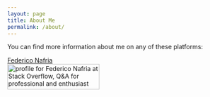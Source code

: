 ```yaml
---
layout: page
title: About Me
permalink: /about/
---
```


You can find more information about me on any of these platforms:
<script src="https://platform.linkedin.com/badges/js/profile.js" async defer type="text/javascript"></script>
<div class="badge-base LI-profile-badge" data-locale="en_US" data-size="medium" data-theme="light" data-type="VERTICAL" data-vanity="federiconafria" data-version="v1"><a class="badge-base__link LI-simple-link" href="https://pl.linkedin.com/in/federiconafria?trk=profile-badge">Federico Nafria</a></div>

<div class="github-card" data-github="driv" data-width="400" data-height="" data-theme="default"></div>
<script src="//cdn.jsdelivr.net/github-cards/latest/widget.js"></script>

<a href="http://stackoverflow.com/users/469679/federico-nafria">
<img src="http://stackoverflow.com/users/flair/469679.png" width="208" height="58" alt="profile for Federico Nafria at Stack Overflow, Q&amp;A for professional and enthusiast programmers" title="profile for Federico Nafria at Stack Overflow, Q&amp;A for professional and enthusiast programmers">
</a>

